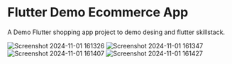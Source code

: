# Flutter Demo Ecommerce App

A Demo Flutter shopping app project to demo desing and flutter skillstack.


![Screenshot 2024-11-01 161326](https://github.com/user-attachments/assets/ad6ad467-7396-4b54-9c1a-185b3c61bdd8)
![Screenshot 2024-11-01 161347](https://github.com/user-attachments/assets/0c382b15-082a-4df2-9da8-fa4602648c23)
![Screenshot 2024-11-01 161407](https://github.com/user-attachments/assets/4138d1c0-4410-44c4-ada4-b56a64488957)
![Screenshot 2024-11-01 161427](https://github.com/user-attachments/assets/5255d6df-3572-4c60-97a8-9f6debf73765)

